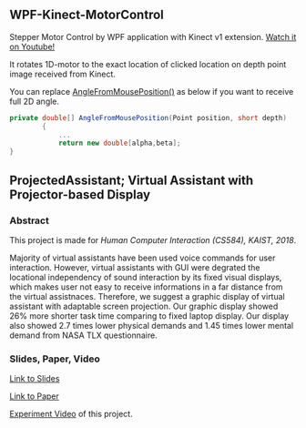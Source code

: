 ## WPF-Kinect-MotorControl

Stepper Motor Control by WPF application with Kinect v1 extension. [Watch it on Youtube!](https://www.youtube.com/watch?v=52IMvLKpYQI)

It rotates 1D-motor to the exact location of clicked location on depth point image received from Kinect.

You can replace [AngleFromMousePosition()](https://github.com/auejin/WPF-Kinect-MotorControl/blob/master/MotorControl-WPF/MainWindow.xaml.cs#L198) as below if you want to receive full 2D angle.

```C#
private double[] AngleFromMousePosition(Point position, short depth)
        {
            ...
            return new double[alpha,beta];
}
```


## ProjectedAssistant; Virtual Assistant with Projector-based Display 

### Abstract

This project is made for *Human Computer Interaction (CS584), KAIST, 2018*.

Majority of virtual assistants have been used voice commands for user interaction. However, virtual assistants with GUI were degrated the locational independency of sound interaction by its fixed visual displays, which makes user not easy to receive informations in a far distance from the virtual assistnaces. Therefore, we suggest a graphic display of virtual assistant with adaptable screen projection. Our graphic display showed 26% more shorter task time comparing to fixed laptop display. Our display also showed 2.7 times lower physical demands and 1.45 times lower mental demand from NASA TLX questionnaire.


### Slides, Paper, Video

[Link to Slides](https://docs.google.com/presentation/d/e/2PACX-1vTQjwZHR5yNopmhU3DrwJx8Mj1WJjMoVJQWYtGE6p0W4QhRWvgP8JC8IC5NJSxShIBv_UFA0Np1TkFa/pub?start=false&loop=false&delayms=60000)

[Link to Paper](https://github.com/auejin/WPF-Kinect-MotorControl/blob/master/cs584_team2.pdf)

[Experiment Video](https://www.youtube.com/watch?v=U3Ipgunlluw) of this project.

